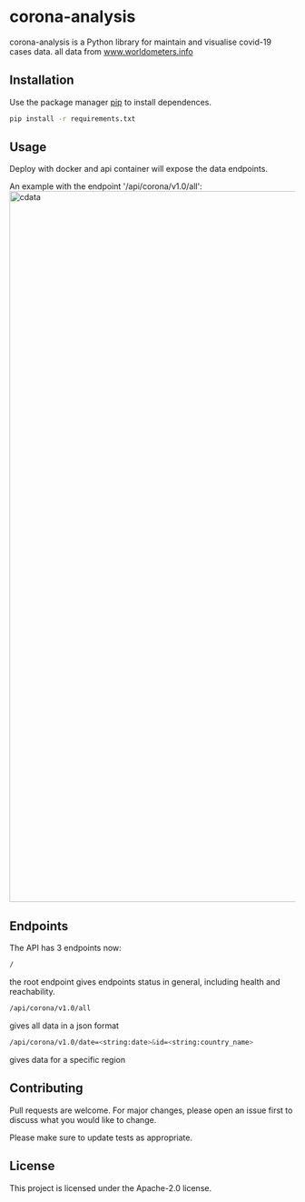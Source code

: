 # corona-analysis
corona-analysis is a Python library for maintain and visualise covid-19 cases data.
all data from www.worldometers.info

## Installation
Use the package manager [pip](https://pip.pypa.io/en/stable/) to install dependences.

```bash
pip install -r requirements.txt
```

## Usage
Deploy with docker and api container will expose the data endpoints.

An example with the endpoint '/api/corona/v1.0/all':
<img width="1251" alt="cdata" src="https://user-images.githubusercontent.com/34482354/172177595-bc47d92b-5671-4fa9-94d5-f474b9546f65.png">

## Endpoints
The API has 3 endpoints now:
```bash
/
```
the root endpoint gives endpoints status in general, including health and reachability.

```bash
/api/corona/v1.0/all
```
gives all data in a json format

```bash
/api/corona/v1.0/date=<string:date>&id=<string:country_name>
```
gives data for a specific region

## Contributing
Pull requests are welcome. For major changes, please open an issue first to discuss what you would like to change.

Please make sure to update tests as appropriate.

## License
This project is licensed under the Apache-2.0 license.
